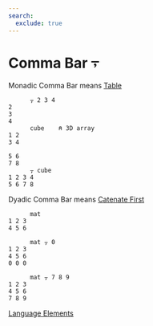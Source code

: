 ```yaml
---
search:
  exclude: true
---
```

<h1 class="heading"><span class="name">Comma Bar</span> <span class="command">⍪</span></h1>

Monadic Comma Bar means
[Table](../primitive-functions/table.md)
```apl
      ⍪ 2 3 4
2
3
4
      cube    ⍝ 3D array
1 2
3 4
   
5 6
7 8
      ⍪ cube
1 2 3 4
5 6 7 8
```
Dyadic Comma Bar means
[Catenate First](../primitive-functions/catenate-first.md)
```apl
      mat
1 2 3
4 5 6

      mat ⍪ 0
1 2 3
4 5 6
0 0 0

      mat ⍪ 7 8 9
1 2 3
4 5 6
7 8 9
```
[Language Elements](./language-elements.md)


